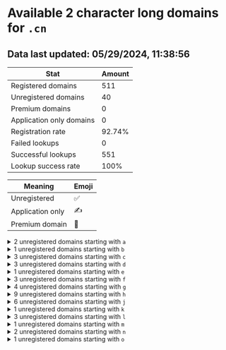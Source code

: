 # Available 2 character long domains for `.cn`

## Data last updated: 05/29/2024, 11:38:56

|Stat|Amount|
|--|--|
|Registered domains|511|
|Unregistered domains|40|
|Premium domains|0|
|Application only domains|0|
|Registration rate|92.74%|
|Failed lookups|0|
|Successful lookups|551|
|Lookup success rate|100%|


|Meaning|Emoji|
|--|--|
|Unregistered|:white_check_mark:|
|Application only|:writing_hand:|
|Premium domain|:gem:|

<details>
<summary>2 unregistered domains starting with <bold><code>a</code></bold></summary>

|Type|Domain|
|--|--|
|:white_check_mark:|`ac.cn`|
|:white_check_mark:|`ah.cn`|
</details>
<details>
<summary>1 unregistered domains starting with <bold><code>b</code></bold></summary>

|Type|Domain|
|--|--|
|:white_check_mark:|`bj.cn`|
</details>
<details>
<summary>3 unregistered domains starting with <bold><code>c</code></bold></summary>

|Type|Domain|
|--|--|
|:white_check_mark:|`ck.cn`|
|:white_check_mark:|`cn.cn`|
|:white_check_mark:|`cq.cn`|
</details>
<details>
<summary>3 unregistered domains starting with <bold><code>d</code></bold></summary>

|Type|Domain|
|--|--|
|:white_check_mark:|`dc.cn`|
|:white_check_mark:|`df.cn`|
|:white_check_mark:|`dy.cn`|
</details>
<details>
<summary>1 unregistered domains starting with <bold><code>e</code></bold></summary>

|Type|Domain|
|--|--|
|:white_check_mark:|`er.cn`|
</details>
<details>
<summary>3 unregistered domains starting with <bold><code>f</code></bold></summary>

|Type|Domain|
|--|--|
|:white_check_mark:|`fj.cn`|
|:white_check_mark:|`fl.cn`|
|:white_check_mark:|`fz.cn`|
</details>
<details>
<summary>4 unregistered domains starting with <bold><code>g</code></bold></summary>

|Type|Domain|
|--|--|
|:white_check_mark:|`gd.cn`|
|:white_check_mark:|`gs.cn`|
|:white_check_mark:|`gx.cn`|
|:white_check_mark:|`gz.cn`|
</details>
<details>
<summary>9 unregistered domains starting with <bold><code>h</code></bold></summary>

|Type|Domain|
|--|--|
|:white_check_mark:|`ha.cn`|
|:white_check_mark:|`hb.cn`|
|:white_check_mark:|`he.cn`|
|:white_check_mark:|`hf.cn`|
|:white_check_mark:|`hi.cn`|
|:white_check_mark:|`hk.cn`|
|:white_check_mark:|`hl.cn`|
|:white_check_mark:|`hn.cn`|
|:white_check_mark:|`hy.cn`|
</details>
<details>
<summary>6 unregistered domains starting with <bold><code>j</code></bold></summary>

|Type|Domain|
|--|--|
|:white_check_mark:|`jl.cn`|
|:white_check_mark:|`jq.cn`|
|:white_check_mark:|`js.cn`|
|:white_check_mark:|`jw.cn`|
|:white_check_mark:|`jx.cn`|
|:white_check_mark:|`jz.cn`|
</details>
<details>
<summary>1 unregistered domains starting with <bold><code>k</code></bold></summary>

|Type|Domain|
|--|--|
|:white_check_mark:|`kj.cn`|
</details>
<details>
<summary>3 unregistered domains starting with <bold><code>l</code></bold></summary>

|Type|Domain|
|--|--|
|:white_check_mark:|`lh.cn`|
|:white_check_mark:|`lj.cn`|
|:white_check_mark:|`ln.cn`|
</details>
<details>
<summary>1 unregistered domains starting with <bold><code>m</code></bold></summary>

|Type|Domain|
|--|--|
|:white_check_mark:|`mo.cn`|
</details>
<details>
<summary>2 unregistered domains starting with <bold><code>n</code></bold></summary>

|Type|Domain|
|--|--|
|:white_check_mark:|`nm.cn`|
|:white_check_mark:|`nx.cn`|
</details>
<details>
<summary>1 unregistered domains starting with <bold><code>o</code></bold></summary>

|Type|Domain|
|--|--|
|:white_check_mark:|`o1.cn`|
</details>